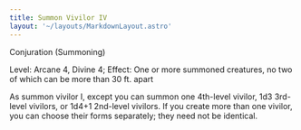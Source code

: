 ```yaml
---
title: Summon Vivilor IV
layout: '~/layouts/MarkdownLayout.astro'
---
```

Conjuration (Summoning)

Level: Arcane 4, Divine 4; Effect: One or more summoned creatures, no two of
which can be more than 30 ft. apart

As summon vivilor I, except you can summon one 4th-level vivilor, 1d3 3rd-
level vivilors, or 1d4+1 2nd-level vivilors. If you create more than one
vivilor, you can choose their forms separately; they need not be identical.

